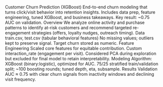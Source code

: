 Customer Churn Prediction (XGBoost)
End-to-end churn modeling that turns click/visit behavior into retention insights. Includes data prep, feature engineering, tuned XGBoost, and business takeaways. Key result: ~0.75 AUC on validation. 
Overview
We analyze online activity and purchase patterns to identify at-risk customers and recommend targeted re-engagement strategies (offers, loyalty nudges, outreach timing). 
Data
train.csv, test.csv (tabular behavioral features)
No missing values; outliers kept to preserve signal. Target churn stored as numeric. 
Feature Engineering
Scaled core features for equitable contribution.
Custom interaction_rate (engagement per visit).
Considered PCA during exploration but excluded for final model to retain interpretability. 
Modeling
Algorithm: XGBoost (binary:logistic), optimized for AUC.
75/25 stratified train/validation split; ~100 boosting rounds; tuned depth, eta, subsample. 
Results
Validation AUC ≈ 0.75 with clear churn signals from inactivity windows and declining visit frequency.